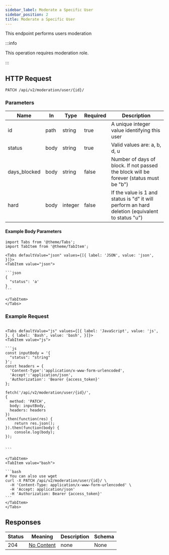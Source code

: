 ```yaml
---
sidebar_label: Moderate a Specific User
sidebar_position: 2
title: Moderate a Specific User
---
```


This endpoint performs users moderation 

:::info

This operation requires moderation role.

:::


## HTTP Request

`PATCH /api/v2/moderation/user/{id}/`

### Parameters

|Name|In|Type|Required|Description|
|---|---|---|---|---|
|id|path|string|true|A unique integer value identifying this user|
|status|body|string|true|Valid values are: a, b, d, u|
|days_blocked|body|string|false|Number of days of block. If not passed the block will be forever (status must be "b")|
|hard|body|integer|false|If the value is 1 and status is "d" it will perform an hard deletion (equivalent to status "u")|

#### Example Body Parameters

````mdx-code-block
import Tabs from '@theme/Tabs';
import TabItem from '@theme/TabItem';

<Tabs defaultValue="json" values={[{ label: 'JSON', value: 'json', }]}>
<TabItem value="json">

```json
{
  "status": 'a'
}
```

</TabItem>
</Tabs>
````

### Example Request

````mdx-code-block

<Tabs defaultValue="js" values={[{ label: 'JavaScript', value: 'js', }, { label: 'Bash', value: 'bash', }]}>
<TabItem value="js">

```js
const inputBody = '{  
  "status": "string"
}';
const headers = {
  'Content-Type':'application/x-www-form-urlencoded',
  'Accept':'application/json',
  'Authorization': 'Bearer {access_token}'
};

fetch('/api/v2/moderation/user/{id}/',
{
  method: 'PATCH',
  body: inputBody,
  headers: headers
})
.then(function(res) {
    return res.json();
}).then(function(body) {
    console.log(body);
});


```

</TabItem>
<TabItem value="bash">

```bash
# You can also use wget
curl -X PATCH /api/v2/moderation/user/{id}/ \
  -H 'Content-Type: application/x-www-form-urlencoded' \
  -H 'Accept: application/json'
  -H 'Authorization: Bearer {access_token}'
```
</TabItem>
</Tabs>
````

## Responses

|Status|Meaning|Description|Schema|
|---|---|---|---|
|204|[No Content](https://tools.ietf.org/html/rfc7231#section-6.3.5)|none|None|





